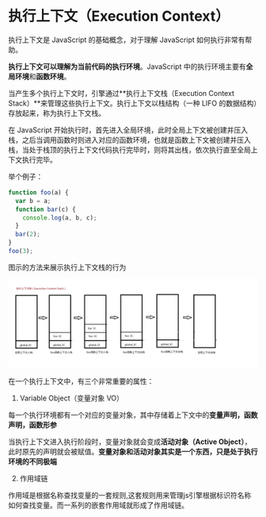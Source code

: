 # 执行上下文（Execution Context）

执行上下文是 JavaScript 的基础概念，对于理解 JavaScript 如何执行非常有帮助。

**执行上下文可以理解为当前代码的执行环境**。JavaScript 中的执行环境主要有**全局环境**和**函数环境**。

当产生多个执行上下文时，引擎通过**执行上下文栈（Execution Context Stack）**来管理这些执行上下文。执行上下文以栈结构（一种 LIFO 的数据结构）存放起来，称为执行上下文栈。

在 JavaScript 开始执行时，首先进入全局环境，此时全局上下文被创建并压入栈，之后当调用函数时则进入对应的函数环境，也就是函数上下文被创建并压入栈，当处于栈顶的执行上下文代码执行完毕时，则将其出栈，依次执行直至全局上下文执行完毕。

举个例子：

```js
function foo(a) {
  var b = a;
  function bar(c) {
    console.log(a, b, c);
  }
  bar(2);
}
foo(3);
```

图示的方法来展示执行上下文栈的行为

![EcStack行为](../images/ECStack.png)

在一个执行上下文中，有三个非常重要的属性：

1. Variable Object（变量对象 VO）

每一个执行环境都有一个对应的变量对象，其中存储着上下文中的**变量声明，函数声明，函数形参**

当执行上下文进入执行阶段时，变量对象就会变成**活动对象（Active Object）**，此时原先的声明就会被赋值。**变量对象和活动对象其实是一个东西，只是处于执行环境的不同极端**

2. 作用域链

作用域是根据名称查找变量的一套规则,这套规则用来管理js引擎根据标识符名称如何查找变量。而一系列的嵌套作用域就形成了作用域链。
